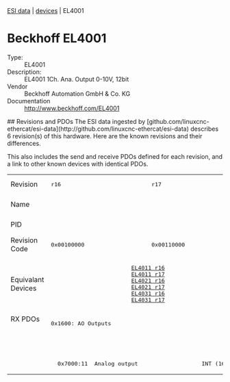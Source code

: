 <div class="nav"><a href="/esi-data">ESI data</a> | <a href="/esi-data/devices">devices</a> | EL4001</div>

#  Beckhoff EL4001

<dl>
  <dt>Type:</dt><dd>EL4001</dd>
  <dt>Description:</dt><dd>EL4001 1Ch. Ana. Output 0-10V, 12bit</dd>
  <dt>Vendor</dt><dd>Beckhoff Automation GmbH & Co. KG</dd>
  <dt>Documentation</dt><dd><a href="http://www.beckhoff.com/EL4001">http://www.beckhoff.com/EL4001</a></dd>
</dl>
## Revisions and PDOs
The ESI data ingested by [github.com/linuxcnc-ethercat/esi-data](http://github.com/linuxcnc-ethercat/esi-data) describes 6 revision(s) of this hardware.  Here are the known revisions and their differences.

This also includes the send and receive PDOs defined for each revision, and a link to other known devices with identical PDOs.

<table>
<tr >
<td class="first">Revision</td>
<td ><pre>r16</pre></td>
<td ><pre>r17</pre></td>
<td ><pre>r18</pre></td>
<td ><pre>r19</pre></td>
<td ><pre>r20</pre></td>
<td ><pre>r21</pre></td>
</tr>
<tr >
<td class="first">Name</td>
<td  colspan=6 align="center"><pre>EL4001 1Ch. Ana. Output 0-10V, 12bit</pre></td>
</tr>
<tr >
<td class="first">PID</td>
<td  colspan=6 align="center"><pre>0x0fa13052</pre></td>
</tr>
<tr >
<td class="first">Revision Code</td>
<td ><pre>0x00100000</pre></td>
<td ><pre>0x00110000</pre></td>
<td ><pre>0x00120000</pre></td>
<td ><pre>0x00130000</pre></td>
<td ><pre>0x00140000</pre></td>
<td ><pre>0x00150000</pre></td>
</tr>
<tr >
<td class="first">Equivalant Devices</td>
<td  colspan=2 align="center"><pre><a href="EL4011">EL4011 r16</a><br/><a href="EL4011">EL4011 r17</a><br/><a href="EL4021">EL4021 r16</a><br/><a href="EL4021">EL4021 r17</a><br/><a href="EL4031">EL4031 r16</a><br/><a href="EL4031">EL4031 r17</a></pre></td>
<td ><pre><a href="EL4011">EL4011 r18</a><br/><a href="EL4021">EL4021 r18</a><br/><a href="EL4031">EL4031 r18</a></pre></td>
<td  colspan=2 align="center"><pre><a href="EL4011">EL4011 r19</a><br/><a href="EL4011">EL4011 r20</a><br/><a href="EL4021">EL4021 r19</a><br/><a href="EL4021">EL4021 r20</a><br/><a href="EL4021">EL4021 r21</a><br/><a href="EL4031">EL4031 r19</a><br/><a href="EL4031">EL4031 r20</a></pre></td>
<td ><pre><a href="EL4011">EL4011 r21</a><br/><a href="EL4021">EL4021 r22</a><br/><a href="EL4031">EL4031 r21</a></pre></td>
</tr>
<tr class="rxpdo pdosection">
<td class="first" rowspan=3 valign=top>RX PDOs</td>
<td colspan=6 align="left"><pre>0x1600: AO Outputs</pre></td>
<td></td>
</tr>
<tr class="rxpdo">
<td  colspan=2 align="left"></td>
<td ><pre>  0x7000:01  Analog output                   INT (16 bits)</pre></td>
<td  colspan=3 align="left"></td>
</tr>
<tr class="rxpdo">
<td  colspan=2 align="left"><pre>  0x7000:11  Analog output                   INT (16 bits)</pre></td>
<td ></td>
<td  colspan=3 align="left"><pre>  0x7000:11  Analog output                   INT (16 bits)</pre></td>
</tr>
</table>
